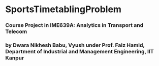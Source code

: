 # SportsTimetablingProblem
### Course Project in IME639A: Analytics in Transport and Telecom
### by Dwara Nikhesh Babu, Vyush under Prof. Faiz Hamid, Department of Industrial and Management Engineering, IIT Kanpur  
